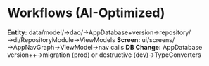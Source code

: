 # Workflows (AI-Optimized)

**Entity:** data/model/→dao/→AppDatabase+version→repository/→di/RepositoryModule→ViewModels
**Screen:** ui/screens/→AppNavGraph→ViewModel→nav calls
**DB Change:** AppDatabase version++→migration (prod) or destructive (dev)→TypeConverters